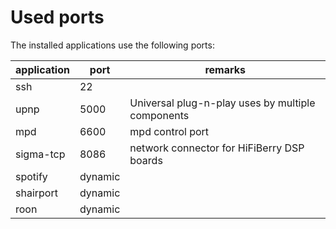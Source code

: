 # Used ports

The installed applications use the following ports:

| application | port | remarks | 
| --- | --- | --- |
| ssh | 22 | |
| upnp | 5000 | Universal plug-n-play uses by multiple components |
| mpd | 6600 | mpd control port |
| sigma-tcp | 8086 | network connector for HiFiBerry DSP boards |
| spotify | dynamic | |
| shairport | dynamic | |
| roon | dynamic | |
